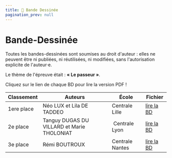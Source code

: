 ```yaml
---
title: 💭 Bande Dessinée
pagination_prev: null
---
```


# Bande-Dessinée

<head>
    <meta name="robots" content="noindex" />
</head>

Toutes les bandes-dessinées sont soumises au droit d'auteur : elles ne peuvent
être ni publiées, ni réutilisées, ni modifiées, sans l'autorisation explicite de
l'auteur‧e.

Le thème de l'épreuve était : **« Le passeur »**.

Cliquez sur le lien de chaque BD pour lire la version PDF !

| Classement | Auteurs | École | Fichier |
| -- | -- | -- | -- |
| 1ere place | Néo LUX et Lila DE TADDEO | Centrale Lille | [lire la BD](https://drive.google.com/file/d/12TV1IXZKTUwU_yK8yeQFBpQbc3uFqocY/view?usp=share_link)
| 2e place | Tanguy DUGAS DU VILLARD et Marie THOLONIAT | Centrale Lyon | [lire la BD](https://drive.google.com/file/d/1SBpECG3_iSiRtBLnqPUzVY7Gqdu56YPa/view?usp=share_link)
| 3e place | Rémi BOUTROUX | Centrale Nantes | [lire la BD](https://drive.google.com/file/d/16j-NGd73iATj3vGbpGGKkNN-CKtDYfhO/view?usp=share_link)
